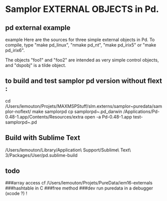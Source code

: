 # Samplor EXTERNAL OBJECTS in Pd.

## pd external example
example Here are the sources for three simple external objects in Pd.
To compile, type "make pd_linux", "nmake pd_nt", "make pd_irix5" or "make
pd_irix6".

The objects "foo1" and "foo2" are intended as very simple control objects, and
"dspobj" is a tilde object.

## to build and test samplor pd version without flext :
cd /Users/lemouton/Projets/MAXMSPStuff/slm.externs/samplor~puredata/samplor-noflext/
make samplorpd
cp samplorpd~.pd_darwin /Applications/Pd-0.48-1.app/Contents/Resources/extra
open -a Pd-0.48-1.app test-samplorpd~.pd

## Build with Sublime Text
/Users/lemouton/Library/Application\ Support/Sublime\ Text\ 3/Packages/User/pd.sublime-build

## todo
###array access
cf /Users/lemouton/Projets/PureData/iem16-externals
###hashtable in C
###free method
###dev
run puredata in a debugger (xcode ?) !

